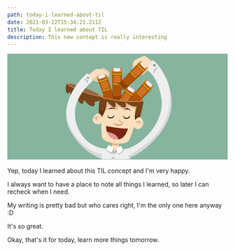 ```yaml
---
path: today-i-learned-about-til
date: 2021-03-22T15:34:21.211Z
title: Today I learned about TIL
description: This new contept is really interesting
---
```

![](../assets/learn.webp)

Yep, today I learned about this TIL concept and I'm very happy.

I always want to have a place to note all things I learned, so later I can recheck when I need.

My writing is pretty bad but who cares right, I'm the only one here anyway :D

It's so great.

Okay, that's it for today, learn more things tomorrow.